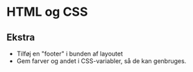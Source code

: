 # HTML og CSS

##


## Ekstra
 - Tilføj en "footer" i bunden af layoutet
 - Gem farver og andet i CSS-variabler, så de kan genbruges. 
